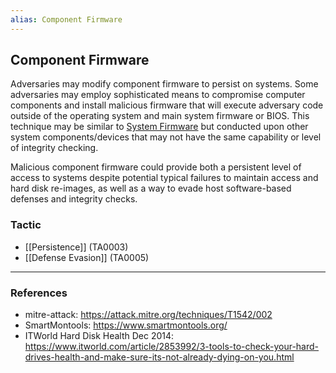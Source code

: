 ```yaml
---
alias: Component Firmware
---
```


## Component Firmware

Adversaries may modify component firmware to persist on systems. Some adversaries may employ sophisticated means to compromise computer components and install malicious firmware that will execute adversary code outside of the operating system and main system firmware or BIOS. This technique may be similar to [System Firmware](https://attack.mitre.org/techniques/T1542/001) but conducted upon other system components/devices that may not have the same capability or level of integrity checking.

Malicious component firmware could provide both a persistent level of access to systems despite potential typical failures to maintain access and hard disk re-images, as well as a way to evade host software-based defenses and integrity checks.


### Tactic

- [[Persistence]] (TA0003)
- [[Defense Evasion]] (TA0005)


---
### References

- mitre-attack: https://attack.mitre.org/techniques/T1542/002
- SmartMontools: https://www.smartmontools.org/
- ITWorld Hard Disk Health Dec 2014: https://www.itworld.com/article/2853992/3-tools-to-check-your-hard-drives-health-and-make-sure-its-not-already-dying-on-you.html
